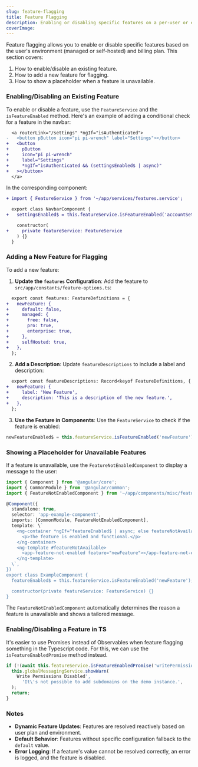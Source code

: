 ```yaml
---
slug: feature-flagging
title: Feature Flagging
description: Enabling or disabling specific features on a per-user or environment basis
coverImage: 
---
```


Feature flagging allows you to enable or disable specific features based on the user's environment (managed or self-hosted) and billing plan. This section covers:

1. How to enable/disable an existing feature.
2. How to add a new feature for flagging.
3. How to show a placeholder when a feature is unavailable.

### Enabling/Disabling an Existing Feature

To enable or disable a feature, use the `FeatureService` and the `isFeatureEnabled` method. Here's an example of adding a conditional check for a feature in the navbar:

```diff
  <a routerLink="/settings" *ngIf="isAuthenticated">
-   <button pButton icon="pi pi-wrench" label="Settings"></button>
+   <button
+     pButton
+     icon="pi pi-wrench"
+     label="Settings"
+     *ngIf="isAuthenticated && (settingsEnabled$ | async)"
+   ></button>
  </a>
```

In the corresponding component:

```diff
+ import { FeatureService } from '~/app/services/features.service';

  export class NavbarComponent {
+   settingsEnabled$ = this.featureService.isFeatureEnabled('accountSettings');

    constructor(
+     private featureService: FeatureService
    ) {}
  }
```

### Adding a New Feature for Flagging

To add a new feature:

1. **Update the `features` Configuration**: Add the feature to `src/app/constants/feature-options.ts`:

```diff
  export const features: FeatureDefinitions = {
+   newFeature: {
+     default: false,
+     managed: {
+       free: false,
+       pro: true,
+       enterprise: true,
+     },
+     selfHosted: true,
+   },
  };
```

2. **Add a Description**: Update `featureDescriptions` to include a label and description:

```diff
  export const featureDescriptions: Record<keyof FeatureDefinitions, { label: string; description: string }> = {
+   newFeature: {
+     label: 'New Feature',
+     description: 'This is a description of the new feature.',
+   },
  };
```

3. **Use the Feature in Components**: Use the `FeatureService` to check if the feature is enabled:

```typescript
newFeatureEnabled$ = this.featureService.isFeatureEnabled('newFeature');
```

### Showing a Placeholder for Unavailable Features

If a feature is unavailable, use the `FeatureNotEnabledComponent` to display a message to the user:

```typescript
import { Component } from '@angular/core';
import { CommonModule } from '@angular/common';
import { FeatureNotEnabledComponent } from '~/app/components/misc/feature-not-enabled.component';

@Component({
  standalone: true,
  selector: 'app-example-component',
  imports: [CommonModule, FeatureNotEnabledComponent],
  template: \`
    <ng-container *ngIf="featureEnabled$ | async; else featureNotAvailable">
      <p>The feature is enabled and functional.</p>
    </ng-container>
    <ng-template #featureNotAvailable>
      <app-feature-not-enabled feature="newFeature"></app-feature-not-enabled>
    </ng-template>
  \`,
})
export class ExampleComponent {
  featureEnabled$ = this.featureService.isFeatureEnabled('newFeature');

  constructor(private featureService: FeatureService) {}
}
```

The `FeatureNotEnabledComponent` automatically determines the reason a feature is unavailable and shows a tailored message.

### Enabling/Disabling a Feature in TS

It's easier to use Promises instead of Observables when feature flagging something in the Typescript code.
For this, we can use the `isFeatureEnabledPromise` method instead.

```typescript
if (!(await this.featureService.isFeatureEnabledPromise('writePermissions'))) {
  this.globalMessagingService.showWarn(
    Write Permissions Disabled',
      'It\'s not possible to add subdomains on the demo instance.',
  );
  return;
}
```

### Notes

- **Dynamic Feature Updates**: Features are resolved reactively based on user plan and environment.
- **Default Behavior**: Features without specific configuration fallback to the `default` value.
- **Error Logging**: If a feature's value cannot be resolved correctly, an error is logged, and the feature is disabled.
